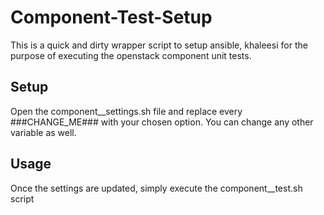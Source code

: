 # Component-Test-Setup

This is a quick and dirty wrapper script to setup ansible, khaleesi for the
purpose of executing the openstack component unit tests.

## Setup

Open the component__settings.sh file and replace every ###CHANGE_ME### with
your chosen option.
You can change any other variable as well.

## Usage

Once the settings are updated, simply execute the component__test.sh script

